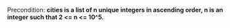 Precondition: **cities is a list of n unique integers in ascending order, n is an integer such that 2 <= n <= 10^5.**